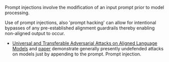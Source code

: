 Prompt injections involve the modification of an input prompt prior to model processing.

Use of prompt injections, also 'prompt hacking' can allow for intentional bypasses of any pre-established alignment guardrails thereby enabling non-aligned output to occur.

- [Universal and Transferable Adversarial Attacks on Aligned Language Models](https://llm-attacks.org) and [paper](https://arxiv.org/pdf/2307.15043.pdf) demonstrate generally presently undefended attacks on models just by appending to the prompt. Prompt injection.
